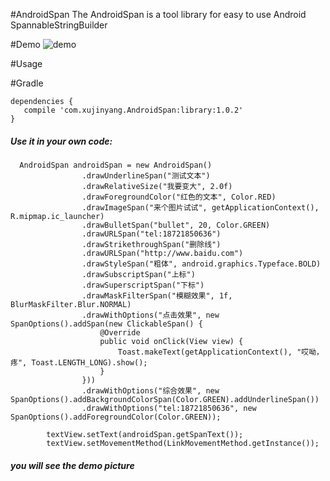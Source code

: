 #AndroidSpan
The AndroidSpan is a tool library for easy to use Android SpannableStringBuilder

#Demo
![demo](http://7o4zmy.com1.z0.glb.clouddn.com/QQ20151017-2.png)

#Usage

#Gradle
```
dependencies {
   compile 'com.xujinyang.AndroidSpan:library:1.0.2'
}
```
##### Use it in your own code:
```
  AndroidSpan androidSpan = new AndroidSpan()
                .drawUnderlineSpan("测试文本")
                .drawRelativeSize("我要变大", 2.0f)
                .drawForegroundColor("红色的文本", Color.RED)
                .drawImageSpan("来个图片试试", getApplicationContext(), R.mipmap.ic_launcher)
                .drawBulletSpan("bullet", 20, Color.GREEN)
                .drawURLSpan("tel:18721850636")
                .drawStrikethroughSpan("删除线")
                .drawURLSpan("http://www.baidu.com")
                .drawStyleSpan("粗体", android.graphics.Typeface.BOLD)
                .drawSubscriptSpan("上标")
                .drawSuperscriptSpan("下标")
                .drawMaskFilterSpan("模糊效果", 1f, BlurMaskFilter.Blur.NORMAL)
                .drawWithOptions("点击效果", new SpanOptions().addSpan(new ClickableSpan() {
                    @Override
                    public void onClick(View view) {
                        Toast.makeText(getApplicationContext(), "哎呦，疼", Toast.LENGTH_LONG).show();
                    }
                }))
                .drawWithOptions("综合效果", new SpanOptions().addBackgroundColorSpan(Color.GREEN).addUnderlineSpan())
                .drawWithOptions("tel:18721850636", new SpanOptions().addForegroundColor(Color.GREEN));

        textView.setText(androidSpan.getSpanText());
        textView.setMovementMethod(LinkMovementMethod.getInstance());
```
##### you will see the demo picture
